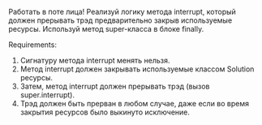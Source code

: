 Работать в поте лица!
Реализуй логику метода interrupt, который должен прерывать трэд предварительно закрыв используемые ресурсы.
Используй метод super-класса в блоке finally.


Requirements:
1. Сигнатуру метода interrupt менять нельзя.
2. Метод interrupt должен закрывать используемые классом Solution ресурсы.
3. Затем, метод interrupt должен прерывать трэд (вызов super.interrupt).
4. Трэд должен быть прерван в любом случае, даже если во время закрытия ресурсов было выкинуто исключение.
